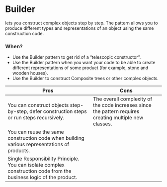 # Builder

lets you construct complex objects step by step. The pattern allows you to produce different types and representations of an object using the same construction code.

### When?

* Use the Builder pattern to get rid of a “telescopic constructor”.
* Use the Builder pattern when you want your code to be able to create different representations of some product (for example, stone and wooden houses).
* Use the Builder to construct Composite trees or other complex objects.


| Pros | Cons |
|------|------|
|You can construct objects step-by-step, defer construction steps or run steps recursively.|The overall complexity of the code increases since the pattern requires creating multiple new classes.|
|You can reuse the same construction code when building various representations of products.|      |
|Single Responsibility Principle. You can isolate complex construction code from the business logic of the product.|   |